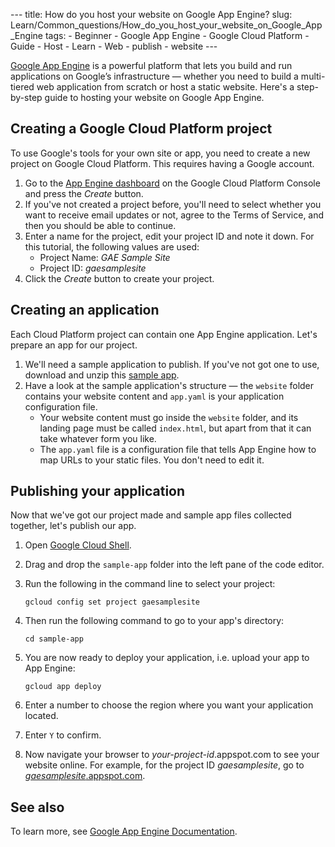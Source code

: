 --- title: How do you host your website on Google App Engine? slug: Learn/Common\_questions/How\_do\_you\_host\_your\_website\_on\_Google\_App\_Engine tags: - Beginner - Google App Engine - Google Cloud Platform - Guide - Host - Learn - Web - publish - website ---

[Google App Engine](https://cloud.google.com/appengine/ "App Engine - Build Scalable Web & Mobile Backends in Any Language  |  Google Cloud") is a powerful platform that lets you build and run applications on Google’s infrastructure — whether you need to build a multi-tiered web application from scratch or host a static website. Here's a step-by-step guide to hosting your website on Google App Engine.

Creating a Google Cloud Platform project
----------------------------------------

To use Google's tools for your own site or app, you need to create a new project on Google Cloud Platform. This requires having a Google account.

1.  Go to the [App Engine dashboard](https://console.cloud.google.com/projectselector/appengine) on the Google Cloud Platform Console and press the *Create* button.
2.  If you've not created a project before, you'll need to select whether you want to receive email updates or not, agree to the Terms of Service, and then you should be able to continue.
3.  Enter a name for the project, edit your project ID and note it down. For this tutorial, the following values are used:
    -   Project Name: *GAE Sample Site*
    -   Project ID: *gaesamplesite*
4.  Click the *Create* button to create your project.

Creating an application
-----------------------

Each Cloud Platform project can contain one App Engine application. Let's prepare an app for our project.

1.  We'll need a sample application to publish. If you've not got one to use, download and unzip this [sample app](https://gaesamplesite.appspot.com/downloads.html).
2.  Have a look at the sample application's structure — the `website` folder contains your website content and `app.yaml` is your application configuration file.
    -   Your website content must go inside the `website` folder, and its landing page must be called `index.html`, but apart from that it can take whatever form you like.
    -   The `app.yaml` file is a configuration file that tells App Engine how to map URLs to your static files. You don't need to edit it.

Publishing your application
---------------------------

Now that we've got our project made and sample app files collected together, let's publish our app.

1.  Open [Google Cloud Shell](https://console.cloud.google.com/cloudshell/editor).
2.  Drag and drop the `sample-app` folder into the left pane of the code editor.
3.  Run the following in the command line to select your project:

        gcloud config set project gaesamplesite

4.  Then run the following command to go to your app's directory:

        cd sample-app

5.  You are now ready to deploy your application, i.e. upload your app to App Engine:

        gcloud app deploy

6.  Enter a number to choose the region where you want your application located.
7.  Enter `Y` to confirm.
8.  Now navigate your browser to *your-project-id*.appspot.com to see your website online. For example, for the project ID *gaesamplesite*, go to [*gaesamplesite*.appspot.com](https://gaesamplesite.appspot.com/).

See also
--------

To learn more, see [Google App Engine Documentation](https://cloud.google.com/appengine/docs/).
